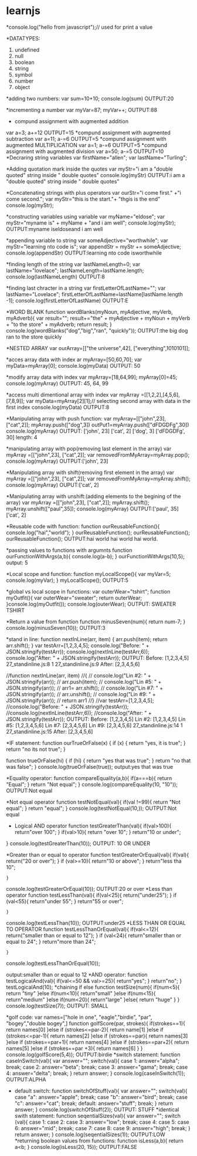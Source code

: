 # learnjs
*console.log("hello from javascript");// used for print a value

 *DATATYPES:
 1. undefined  
 2. null
 3. boolean
 4. string
 5. symbol
 6. number
 7. object

 *adding two numbers:
 var sum=10+10;
 console.log(sum)
 OUTPUT:20

 *incrementing a number
 var myVar=87;
 myVar++;
 OUTPUT:88

* compund assignment with augmented addition

var a=3;
a+=12
OUTPUT=15
*compund assignment with augmented subtraction
var a=11;
a-=6
OUTPUT=5
*compund assignment with augmented MULTIPLICATION
var a=1;
a-=6
OUTPUT=5
 *compund assignment with augmented division
var a=50;
a-=5
OUTPUT=10
*Decraring string variables
var firstName="allen";
var lastName="Turling";

 *Adding quotation mark inside the quotes
var myStr="i am a \"double quoted\" string inside \" double quotes\"
console.log(myStr)
OUTPUT:i am a "double quoted" string inside " double quotes"

*Concatenating strings with plus operators
 var ourStr="i come first." +"i come second.";
 var myStr="this is the start."+ "thgis is the end"
 console.log(myStr);

 *constructing variables using variable
 var myName="eldose";
var myStr="myname is" + myName + "and i am well";
console.log(myStr);
OUTPUT:myname iseldoseand i am well

*appending variable to string
var someAdjective="worthwhile";
var myStr="learning nto code is";
var appendStr = myStr += someAdjective;
console.log(appendStr)
OUTPUT:learning nto code isworthwhile

*finding length of the string
var lastNameLength=0;
var lastName="lovelace";
lastNameLength=lastName.length;
console.log(lastNameLength)
OUTPUT:8

*finding last chracter in a string
var firstLetterOfLastName="";
var lastName="Lovelace";
firstLetterOfLastName=lastName[lastName.length -1];
console.log(firstLetterOfLastName)
OUTPUT:E

*WORD BLANK
function wordBlanks(myNoun, myAdjective, myVerb, myAdverb){
    var result="";
    result+="the" + myAdjective + myNoun + myVerb + "to the store" + myAdverb;
    return result;
}
console.log(wordBlanks("dog","big","ran", "quickly"));
OUTPUT:the big dog ran to the store quickly

*NESTED ARRAY
var ourArray=[["the universe",42], ["everything",1010101]];

*acces array data with index
ar myArray=[50,60,70];
var myData=myArray[0];
console.log(myData)
OUTPUT: 50

*modify array data with index
var myArray=[18,64,99];
myArray[0]=45;
console.log(myArray)
OUTPUT: 45, 64, 99

*access multi dimentional array with index
var myArray =[[1,2,2],[4,5,6],[7,8,9]];
var myData=myArray[2][1];// selecting second array with data in the first index
console.log(myData)
OUTPUT:8

*Manipulating array with push function:
var myArray=[["john",23], ["cat",2]];
myArray.push(["dog",3])
outPut1=myArray.push(["dFDGDFg",30])
console.log(myArray)
OUTPUT:
['john', 23]
['cat', 2]
['dog', 3]
['dFDGDFg', 30]
length: 4

*manipulating array with pop(removing last element in the array)
var myArray =[["john",23], ["cat",2]];
var removedFromMyArray=myArray.pop();
console.log(myArray)
OUTPUT:['john', 23]

*Manipulating array with shift(removing first element in the array)
var myArray =[["john",23], ["cat",2]];
var removedFromMyArray=myArray.shift();
console.log(myArray)
OUPUT:['cat', 2]

*Manipulating array with unshift:(adding elements to the begining of the array)
var myArray =[["john",23], ["cat",2]];
myArray.shift();
myArray.unshift(["paul",35]);
console.log(myArray)
OUTPUT:['paul', 35]
       ['cat', 2]

*Reusable code with function:
function ourReusableFunction(){
    console.log("hai","world");
}
ourReusableFunction();
ourReusableFunction();
ourReusableFunction();
OUTPUT:hai world
       hai world
       hai world.

*passing values to functions with argumnts
function ourFunctionWithArgs(a,b){
    console.log(a-b);
}
ourFunctionWithArgs(10,5);
output: 5

*Local scope and function:
function myLocalScope(){
    var myVar=5;
    console.log(myVar);
}
myLocalScope();
OUTPUT:5

*global vs local scope in functions:
var outerWear="tshirt";
function myOutfit(){
    var outerWear="sweater";
    return outerWear;
}console.log(myOutfit());
console.log(outerWear);
OUTPUT: SWEATER
        TSHIRT

*Return a value from function
function minusSeven(num){
    return num-7;
}
console.log(minusSeven(10));
OUTPUT:3
 
*stand in  line:
function nextInLine(arr, item)
{
    arr.push(item);
    return arr.shift();
}
var testArr=[1,2,3,4,5];
console.log("Before: " +  JSON.stringify(testArr));
console.log(nextInLine(testArr,6));
console.log("After: " + JSON.stringify(testArr));
OUTPUT:
Before: [1,2,3,4,5]
27_standinline.js:8 1
27_standinline.js:9 After: [2,3,4,5,6]



//function nextInLine(arr, item)
//{
 //   console.log("Lin #2: " +  JSON.stringify(arr));
 //   arr.push(item);
 //   console.log("Lin #5: " +  JSON.stringify(arr));
  //  arr1= arr.shift();
  //  console.log("Lin #7: " +  JSON.stringify(arr));
  //  arr.unshift();
  //  console.log("Lin #9: " +  JSON.stringify(arr));
  //  return arr1
//}
//var testArr=[1,2,3,4,5];
//console.log("Before: " +  JSON.stringify(testArr));
//console.log(nextInLine(testArr,6));
//console.log("After: " + JSON.stringify(testArr));
OUTPUT:
Before: [1,2,3,4,5]
 Lin #2: [1,2,3,4,5]
Lin #5: [1,2,3,4,5,6]
 Lin #7: [2,3,4,5,6]
Lin #9: [2,3,4,5,6]
27_standinline.js:14 1
27_standinline.js:15 After: [2,3,4,5,6]

*IF statement:
 function ourTrueOrFalse(x) {
    if (x) {
        return "yes, it is true";
  }
    return "no its not true";
 }


 function trueOrFalse(hi) {
 if (hi) {
    return "yes that was true";
 }
 return "no that was false";
}
 console.log(trueOrFalse(true));
output:yes that was true
 
 *Equality operator:
 function compareEquality(a,b){
    if(a===b){
        return "Equal";
    }
    return "Not equal";
}
console.log(compareEquality(10, "10"));
OUTPUT:Not equal

*Not equal operator
function testNotEqual(val){
    if(val !=99){
        return "Not equal";
    }
    return "equal";
}
console.log(testNotEqual(10,));
OUTPUT:Not equal

* Logical AND operator
function testGreaterThan(val){
    if(val>100){
        return"over 100";
    }
    if(val>10){
        return "over 10";
    }
    return"10 or under";

}
console.log(testGreaterThan(10));
OUTPUT: 10 OR UNDER

*Greater than or equal to operator
function testGreaterOrEqual(val){
    if(val){
        return("20 or over");
    }
    if (val>=10){
        return"10 or above";
    }
    return"less tha 10";

    }
console.log(testGreaterOrEqual(10));
OUTPUT:20 or over
*Less than operator
function testLessThan(val){
    if(val<25){
        return("under25");
    }
    if (val<55){
        return"under 55";
    }
    return"55 or over";

    }
console.log(testLessThan(10));
OUTPUT:under25
*LESS THAN OR EQUAL TO OPERATOR
function testLessThanOrEqual(val){
    if(val<=12){
        return("smaller than or equal to 12");
    }
    if (val<24){
        return"smaller than or equal to 24";
    }
    return"more than 24";

    }
console.log(testLessThanOrEqual(10));

 output:smaller than or equal to 12
 *AND operator:
 function testLogicalAnd(val){
    if(val<=50 && val>=25){
        return"yes";
    }
    return"no";
}
testLogicalAnd(10);
*chaining if else
function testSize(num){
    if(num<5){
        return "tiny"
    }else if(num<10){
        return"small"
    }else if(num<15){
        return"medium"
    }else if(num<20){
        return"large"
    }else{
return "huge"
    }
    }
console.log(testSize(7));
OUTPUT: SMALL

*golf code:
var names=["hole in one", "eagle","birdie", "par", "bogey","double bogey",]
function golfScore(par, strokes){
    if(strokes==1){
        return names[0]
    }else if (strokes<=par-2){
        return name[1]
    }else if (strokes<=par-1){
        return names[2]
    }else if (strokes==par){
        return names[3]
    }else if (strokes==par+1){
        return names[4]
    }else if (strokes==par+2){
        return names[5]
    }else if (strokes==par +3){
        return names[6]
    }
    }
console.log(golfScore(5,4));
OUTPUT:birdie
*switch statement:
function caseInSwitch(val){
    var answer="";
    switch(val){
    case 1:
        answer="alpha";
        break;
    case 2:
            answer="beta";
            break; 
    case 3:
        answer="gama";
        break;
     case 4:
        answer="delta";
        break; 
}
return answer;
}
console.log(caseInSwitch(1));
OUTPUT:ALPHA

* default switch:
function switchOfStuff(val){
    var answer="";
    switch(val){
        case "a":
            answer="apple";
            break;
            case "b":
                answer="bird";
                break;
                case "c":
                    answer="cat";
                    break;
                    default:
                        answer="stuff";
                        break;
    }
    return answer;
}
console.log(switchOfStuff(2));
OUTPUT: STUFF
*identical swith statement:
function seqentialSizes(val){
    var answer="";
    switch (val){
        case 1:
            case 2:
                case 3:
                    answer="low";
                    break;
                    case 4:
                        case 5:
                            case 6:
                                answer="mid";
                                break;
                                case 7:
                                    case 8:
                                        case 9:
    answer="high";
    break;
}
return answer;
}
console.log(seqentialSizes(1));
OUTPUT:LOW
*returning boolean values from functions:
function isLess(a,b){
    return a<b;
}
console.log(isLess(20, 15));
OUTPUT:FALSE

